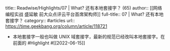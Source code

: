 title:: Readwise/Highlights/07 | What? 还有本地套接字？ (65)
author:: [[网络编程实战 盛延敏 前大众点评云平台首席架构师]]
full-title:: 07 | What? 还有本地套接字？
category:: #articles
url:: https://time.geekbang.org/column/article/118721

- 本地套接字一般也叫做 UNIX 域套接字，最新的规范已经改叫本地套接字。在前面的 #Highlight #[[2022-06-15]]